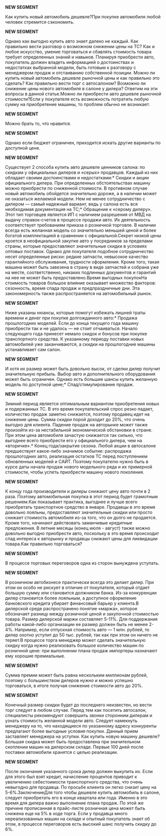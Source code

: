 **NEW SEGMENT**

﻿Как купить новый автомобиль дешевле?При покупке автомобиля любой человек стремится сэкономить. 

**NEW SEGMENT**

 Однако как выгодно купить авто знает далеко не каждый. Как правильно вести разговор о возможном снижении цены на ТС? Как и любое искусство, умение торговаться и сбавлять стоимость товара требует определенных знаний и навыков. Планируя приобрести авто, покупатель должен владеть информацией о достоинствах и недостатках выбранной модели, быть готовым к разговору с менеджером продаж и отстаиванию собственной позиции. Можно ли купить новый автомобиль дешевле рыночной цены и как правильно это сделать? Как правильно вести торг с автосалоном? Возможно ли снижение цены нового автомобиля в салоне у дилера? Ответим на эти вопросы в данной статье.Можно ли приобрести авто дешевле рыночной стоимости?Если у покупателя есть возможность потратить любую сумму на приобретение машины, то проблем обычно не возникает. 

**NEW SEGMENT**

 Можно брать то, что нравится. 

**NEW SEGMENT**

 Однако если бюджет ограничен, приходится искать другие варианты по доступной цене. 

**NEW SEGMENT**

 Существует 2 способа купить авто дешевле ценников салона: по скидкам у официальных дилеров и «серых» продавцов. Каждый из них обладает своими достоинствами и недостатками:* Скидки и акции официального дилера. При определенных обстоятельствах машину можно приобрести по сниженной стоимости. В противном случае новый автомобиль обойдется значительно дороже, а в наличии может не оказаться желаемой модели. Нем не менее сотрудничество с дилером — самый надежный вариант, ведь у салона есть вся необходимая документация на ТС;* Обращение к «серому дилеру». Этот тип торговцев является ИП с наличием разрешения от МВД на выдачу справок-счетов в процессе продажи авто. Их деятельность соответствует требованиям приказа о розничной торговле. В наличии всегда есть желанная модель со значительно меньшей ценой и более богатой комплектацией в сравнении с официальной.Секрет низкой цены кроется в неофициальной закупке авто у посредников за пределами страны, которые предоставляют значительные скидки в условиях оптовых поставок. Однако для покупателя подобное сотрудничество несет определенные риски: редкие запчасти, невысокое качество гарантийного обслуживания, трудности оформления. Кроме того, такая машина может быть завезена в страну в виде запчастей и собрана уже на месте, соответственно, никаких подлинных документов и гарантий на нее не может быть предоставлено.Время выгодных покупокНа стоимость товаров большое влияние оказывает множество факторов: сезонность, время спада продаж и предпраздничные дни. Эта закономерность также распространяется на автомобильный рынок. 

**NEW SEGMENT**

 Ниже указаны нюансы, которые помогут избежать лишней траты времени и денег при покупке долгожданного авто:* Продажа прошлогодних моделей. Если до конца текущего года машину приобрести так и не удалось — не стоит отчаиваться. Начало следующего года принесет немало скидок и бонусов при покупке транспортного средства. К указанному периоду поставки новых автомобилей уже заканчиваются, а скидки на прошлогодние машины устанавливает сам салон. 

**NEW SEGMENT**

 И хотя их размер может быть довольно высок, от сделки дилер получит значительную прибыль. Выбор авто и дополнительного оборудования может быть ограничен. Однако есть большие шансы купить желанную модель по доступной цене;* Спад/стимулирование продаж. 

**NEW SEGMENT**

 Зимний период является оптимальным вариантом приобретения новых и подержанных ТС. В это время покупательский спрос резко падает, количество продаж заметно снижается, поэтому продавец идет на снижение цены. Сумма скидки порой доходит до 20%, что очень выгодно для клиента. Падение продаж на авторынке может также произойти из-за нестабильной экономической обстановки в стране. При этом цена автомобиля зачастую снижается так сильно, что выгоднее всего приобрести его у официального дилера, чем на «вторичке».* Конец года/закрытие сезона. Любой акции в автосалоне предшествует какое-либо значимое событие: распродажа прошлогодних авто, реализация остатков ТС перед поступлением обновленных моделей и САЙТ. Поэтому покупателю нужно быть в курсе даты начала продаж нового модельного ряда и их примерной стоимости, чтобы успеть приобрести машину нового поколения. 

**NEW SEGMENT**

 К концу года производители и дилеры снижают цену авто почти в 2 раза. Поэтому автомобильная покупка в этот период будет грамотным решением.Как показывает практика, выгоднее и лучше всего приобретать транспортное средство в январе. Продавцы в это время довольно лояльны, предоставляют значительные скидки или просто снижает стоимость автомобиля из-за того, что он долго не продается. Кроме того, начинают действовать заманчивые кредитные предложения. В летние месяцы (конец июля - август) также можно довольно выгодно приобрести авто, поскольку в это время происходит спад интереса к авторынку и продавцы снижают цены для ликвидации товара.Как правильно торговаться? 

**NEW SEGMENT**

В процессе торговых переговоров одна из сторон вынуждена уступать. 

**NEW SEGMENT**

 В розничном автобизнесе практически всегда это делает дилер. При этом он особо не рискует в отличие от покупателя, который отдает большую сумму или становится должником банка. Из-за конкуренции дилер становится более лояльным, а доступное оформление банковского кредита убирает финансовый барьер у клиента.В дилерской среде распространено понятие «маржа», которое обозначает разницу между розничной ценой и закупочной стоимостью товара. Размер дилерской маржи составляет 5-11%. Для поддержания работы какой-либо организации ее размер должен быть не менее 2-4%. Например, если отпускная стоимость авто — 1 млн. рублей, то дилер охотно уступит до 50 тыс. рублей, так как при этом он ничего не теряет.В процессе торга менеджер может сделать значительную скидку когда нужно реализовать большое количество машин по розничной цене: при выполнении плана продаж импортеры назначают ему хорошие премиальные. 

**NEW SEGMENT**

 Сумма премии может быть равна нескольким миллионам рублей, поэтому с большинством дилеров нужно и можно успешно торговаться, в итоге получая снижение стоимости авто до 20%. 

**NEW SEGMENT**

 Конечный размер скидки будет до последнего неизвестен, но вести торг следует в любом случае. Перед тем как посетить автосалон, специалисты рекомендуют совершить звонки сторонним дилерам и узнать стоимость желанной модели авто. Следует намекнуть менеджеру на то, что находящиеся по указанному адресу конкуренты предлагают более выгодные условия покупки. Данный прием заставляет менеджера на уступки. Как купить новую машину дешевле?Большая скидка может быть предоставлена при значительном скоплении машин на дилерском складе. Первые 100 дней после поставки автомобили хранятся с целью реализации. 

**NEW SEGMENT**

 После окончания указанного срока дилер должен выкупить их. Если для этого был взят кредит, начисление процентов приводит к увеличению себестоимости транспортного средства, что очень невыгодно для продавца. По просьбе клиента он легко снизит цену на 5-6%.ЗаключениеДля того чтобы дешевле купить автомобиль в салоне, следует приобретать его в конце квартала или года. Именно в это время для дилера важно выполнение плана продаж. По этой же причине прописанная в прайс-листе розничная цена может быть снижена еще на 5% в ходе торга. Если у продавца много нереализованных машин на складе и опытный покупатель знает об этом, в процессе переговоров есть высокий шанс получить скидку до 6%. 

